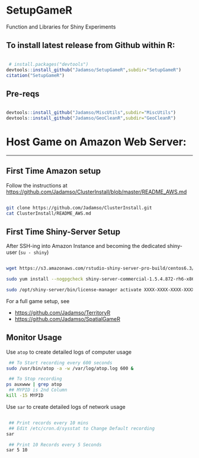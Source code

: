 # SetupGameR
Function and Libraries for Shiny Experiments

## To install latest release from Github within R: 

```r

 # install.packages("devtools")
devtools::install_github("Jadamso/SetupGameR",subdir="SetupGameR")
citation("SetupGameR")

```
## Pre-reqs

```r

devtools::install_github("Jadamso/MiscUtils",subdir="MiscUtils")
devtools::install_github("Jadamso/GeoCleanR",subdir="GeoCleanR")

```




# Host Game on Amazon Web Server: 
---

## First Time Amazon setup
    
Follow the instructions at https://github.com/Jadamso/ClusterInstall/blob/master/README_AWS.md

```bash

git clone https://github.com/Jadamso/ClusterInstall.git
cat ClusterInstall/README_AWS.md

```
<!---
** Other big-memory alternatives on EC2 are
    r4.large (15gb, 10cents/hr)
    r4.xlarge (30gb, 25cents/hr)
    r4.2xlarge (60gb, 50cents/hr)
-->

## First Time Shiny-Server Setup

After SSH-ing into Amazon Instance and becoming the dedicated shiny-user (`su - shiny`)

```bash

wget https://s3.amazonaws.com/rstudio-shiny-server-pro-build/centos6.3/x86_64/shiny-server-commercial-1.5.4.872-rh6-x86_64.rpm 

sudo yum install --nogpgcheck shiny-server-commercial-1.5.4.872-rh6-x86_64.rpm

sudo /opt/shiny-server/bin/license-manager activate XXXX-XXXX-XXXX-XXXX-XXXX-XXXX-XXXX

```

For a full game setup, see
 * https://github.com/Jadamso/TerritoryR
 * https://github.com/Jadamso/SpatialGameR

<!--CHECK LATENCY: <.5 is good; >1 is bad
 for x in 'seq 60'; do curl -Ik -w "HTTPcode=%{http_code} TotalTile=%{time_total}\n" http://www.example.com/ -so /dev/null; done
-->


<!-- GIT FORCE PULL
 git fetch --all
 git reset --hard origin/master
 git pull origin master
-->

## Monitor Usage

Use `atop` to create detailed logs of computer usage

```bash
 ## To Start recording every 600 seconds
sudo /usr/bin/atop -a -w /var/log/atop.log 600 &

 ## To Stop recording
ps auxwww | grep atop
 ## MYPID is 2nd Column
kill -15 MYPID

```


Use `sar` to create detailed logs of network usage

```bash

 ## Print records every 10 mins 
 ## Edit /etc/cron.d/sysstat to Change Default recording
sar

 ## Print 10 Records every 5 Seconds 
sar 5 10


```


<!-- ## Observe CPU usage

USE atop

Alternatively

tmux 

DATE=$(date "+%F_%T" | sed 's/:/-/g' )
MYPID=18211
top -b -n 1000 -d 5 -p "$MYPID" | grep --line-buffered "$MYPID" > ~/Desktop/Packages/TerritoryR/Server/ServerLogs/CPUlog_"$TREATMENT"_"$NPLAYER"_"$SESSION"_Click.txt

-->
